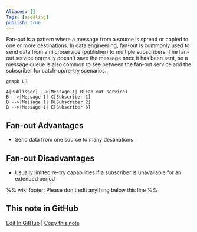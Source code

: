 ```yaml
---
Aliases: []
Tags: [seedling]
publish: true
---
```


Fan-out is a pattern where a message from a source is spread or copied to one or more destinations. In data engineering, fan-out is commonly used to send data from a microservice (publisher) to multiple subscribers. The fan-out service normally doesn't save the message once it has been sent, so a message queue is also common to see between the fan-out service and the subscriber for catch-up/re-try scenarios.

```mermaid
graph LR

A[Publisher] -->|Message 1| B(Fan-out service)
B -->|Message 1| C[Subscriber 1]
B -->|Message 1| D[Subscriber 2]
B -->|Message 1| E[Subscriber 3]
```

## Fan-out Advantages

- Send data from one source to many destinations

## Fan-out Disadvantages

- Usually limited re-try capabilities if a subscriber is unavailable for an extended period

%% wiki footer: Please don't edit anything below this line %%

## This note in GitHub

<span class="git-footer">[Edit In GitHub](https://github.dev/data-engineering-community/data-engineering-wiki/blob/main/Concepts/Fan-out.md "git-hub-edit-note") | [Copy this note](https://raw.githubusercontent.com/data-engineering-community/data-engineering-wiki/main/Concepts/Fan-out.md "git-hub-copy-note") </span>
